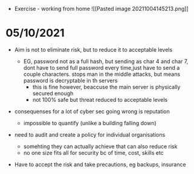 - Exercise - working from home
![[Pasted image 20211004145213.png]]

# 05/10/2021
- Aim is not to eliminate risk, but to reduce it to acceptable levels
	- EG, password not as a full hash, but sending as char 4 and char 7, dont have to send full password every time,just have to send a couple characters. stops man in the middle attacks, but means password is decryptable in th servers
		- this is fine however, beaccuse the main server is physically secured enough
		- not 100% safe but threat reduced to acceptable levels
- consequenses for a lot of cyber sec going wrong is reputation
	- impossible to quantify (unlike a building falling down)


- need to audit and create a policy for individual organisations
	- somehting they can actually achieve that can also reduce risk
	- no one size fits all for security bc of time, cost, skills etc

- Have to accept the risk and take precautions, eg backups, insurance